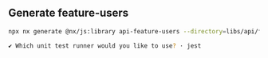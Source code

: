 ## Generate feature-users

```bash
npx nx generate @nx/js:library api-feature-users --directory=libs/api/feature-users --importPath=@libs/api/feature-users --tags=scope:api --bundler=swc

✔ Which unit test runner would you like to use? · jest
```
